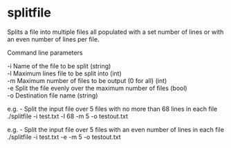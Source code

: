 # splitfile
Splits a file into multiple files all populated with a set number of lines or with an even number of lines per file.

Command line parameters

-i Name of the file to be split (string)  
-l Maximum lines file to be split into (int)  
-m Maximum number of files to be output (0 for all) (int)  
-e Split the file evenly over the maximum number of files (bool)  
-o Destination file name (string)  

e.g. - Split the input file over 5 files with no more than 68 lines in each file  
./splitfile -i test.txt -l 68 -m 5 -o testout.txt

e.g. - Split the input file over 5 files with an even number of lines in each file  
./splitfile -i test.txt -e -m 5 -o testout.txt

